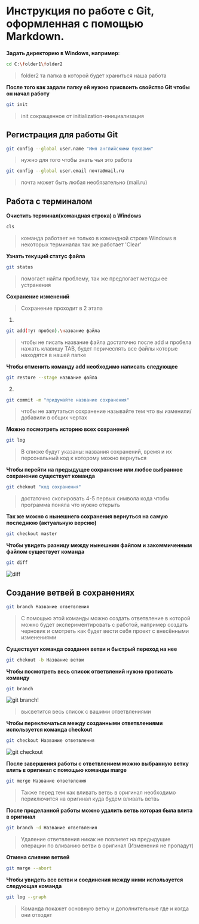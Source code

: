# Инструкция по работе с Git, оформленная с помощью Markdown.
**Задать директорию в Windows, например**:
```sh
cd C:\folder1\folder2
```
>folder2 та папка в которой будет храниться наша работа

**После того как задали папку ей нужно присвоить свойство Git чтобы он начал работу**
```sh
git init
```
>init сокращенное от initialization-инициализация

## Регистрация для работы Git
```sh
git config --global user.name "Имя английскими буквами"
```
>нужно для того чтобы знать чья это работа
```sh
git config --global user.email почта@mail.ru
```
>почта может быть любая необязательно (mail.ru) 

## Работа с терминалом 

**Очистить терминал(командная строка) в Windows**
```sh
cls
```
>команда работает не только в командной строке Windows в некоторых терминалах так же работает 'Clear' 

**Узнать текущий статус файла**
```sh
git status
```
>помогает найти проблему, так же предлогает методы ее устранения

**Сохранение изменений**
>Сохранение проходит в 2 этапа
1.
```sh
git add(тут пробел).\название файла
```
>чтобы не писать название файла достаточно после add и пробела нажать клавишу TAB, будет перичеслять все файлы которые находятся в нашей папке

**Чтобы отменить команду add необходимо написать следующее**
```sh
git restore --stage название файла
```

2.
```sh
git commit -m "придумайте название сохранения"
```
>чтобы не запутаться сохранение называйте тем что вы изменили/добавили в общих чертах


**Можно посмотреть историю всех сохранений**
```sh
git log
```
>В списке будут указаны: названия сохранений, время и их персональный код к которому можно вернуться

**Чтобы перейти на предыдущее сохранение или любое выбранное сохранение существует команда**
```sh
git chekout "код сохранения"
```
>достаточно скопировать 4-5 первых символа кода чтобы программа поняла что нужно открыть

**Так же можно с нынешнего сохранения вернуться на самую последнюю (актуальную версию)**
```sh
git checkout master
```
**Чтобы увидеть разницу между нынешним файлом и закоммиченным файлом существует команда**
```sh
git diff
```

![diff](diff.jpg)

## Создание ветвей в сохранениях
```sh
git branch Название ответвления
```
>С помощью этой команды можно создать ответвление в которой можно будет экспериментировать с работой, например создать черновик и смотреть как будет вести себя проект с внесёнными изменениями

**Существует команда создания ветви и быстрый переход на нее**
```sh
git chekout -b Название ветви
```

**Чтобы посмотреть весь список ответвлений нужно прописать команду**
```sh
git branch
```

![git branch!](branch.jpg)

>высветится весь список с вашими ответвлениями

**Чтобы переключаться между созданными ответвлениями используется команда checkout**
```sh
git checkout Название ответвления
```
![git checkout](chekout%202.jpg)

**После завершения работы с ответвлением можно выбранную ветку влить в оригинал с помощью команды marge**
```sh
git merge Название ответвления
```
>Также перед тем как вливать ветвь в оригинал необходимо периключится на оригинал куда будем вливать ветвь

**После проделанной работы можно удалить ветвь которая была влита в оригинал**
```sh
git branch -d Название ответвления
```
>Удаление ответвления никак не повлияет на предыдущие операции по вливанию ветви в оригинал (Изменения не пропадут)

**Отмена слияние ветвей**
```sh
git marge --abort
```

**Чтобы увидеть все ветви и соединения между ними используется следующая команда**
```sh
git log --graph
```
>Команда покажет основную ветку и дополнительные где и когда они отходят